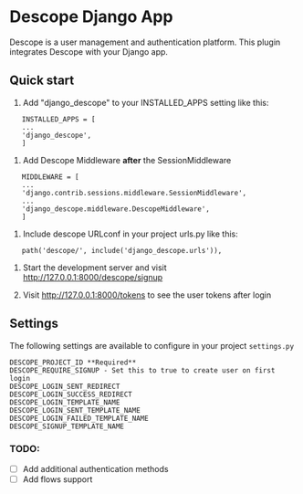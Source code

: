 # Descope Django App

Descope is a user management and authentication platform.
This plugin integrates Descope with your Django app.

## Quick start

1. Add "django_descope" to your INSTALLED_APPS setting like this:

```
   INSTALLED_APPS = [
   ...
   'django_descope',
   ]
```

1. Add Descope Middleware **after** the SessionMiddleware

```
   MIDDLEWARE = [
   ...
   'django.contrib.sessions.middleware.SessionMiddleware',
   ...
   'django_descope.middleware.DescopeMiddleware',
   ]
```

1. Include descope URLconf in your project urls.py like this:

```
   path('descope/', include('django_descope.urls')),
```

1. Start the development server and visit http://127.0.0.1:8000/descope/signup

1. Visit http://127.0.0.1:8000/tokens to see the user tokens after login

## Settings

The following settings are available to configure in your project `settings.py`

```
DESCOPE_PROJECT_ID **Required**
DESCOPE_REQUIRE_SIGNUP - Set this to true to create user on first login
DESCOPE_LOGIN_SENT_REDIRECT
DESCOPE_LOGIN_SUCCESS_REDIRECT
DESCOPE_LOGIN_TEMPLATE_NAME
DESCOPE_LOGIN_SENT_TEMPLATE_NAME
DESCOPE_LOGIN_FAILED_TEMPLATE_NAME
DESCOPE_SIGNUP_TEMPLATE_NAME
```

### TODO:

- [ ] Add additional authentication methods
- [ ] Add flows support
